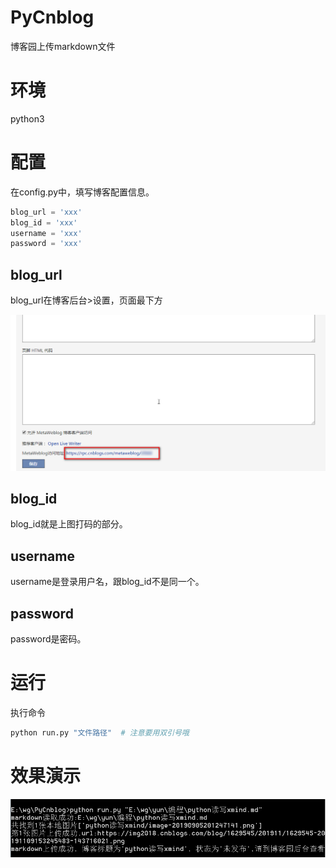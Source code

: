 # PyCnblog
博客园上传markdown文件

# 环境

python3

# 配置

在config.py中，填写博客配置信息。

```python
blog_url = 'xxx'
blog_id = 'xxx'
username = 'xxx'
password = 'xxx'
```

## blog_url

blog_url在博客后台>设置，页面最下方

![1573285548666](README/1573285548666.png)

## blog_id

blog_id就是上图打码的部分。

## username

username是登录用户名，跟blog_id不是同一个。

## password

password是密码。

# 运行

执行命令

```python
python run.py "文件路径"  # 注意要用双引号哦
```

# 效果演示

![1573285854682](README/1573285854682.png)